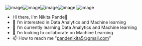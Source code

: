 ![image](https://user-images.githubusercontent.com/106645403/175766826-7bf168e3-312b-4cf9-8529-8afed388ebae.png)![image](https://user-images.githubusercontent.com/106645403/175766835-9813095d-5205-49cf-98fa-8df62e7f6afa.png)![image](https://user-images.githubusercontent.com/106645403/175766841-24c03dad-ce41-4542-b7b2-1038064ba86b.png)![image](https://user-images.githubusercontent.com/106645403/175766852-13eb257d-725d-40fb-85fb-786047849f98.png)
![image](https://user-images.githubusercontent.com/106645403/175766871-81f079c9-a190-4e88-bfcd-42f14fdc3023.png)

- Hi there, I'm Nikita Pande👋
- 👀 I’m interested in Data Analytics and Machine learning 
- 🌱 I’m currently learning Data Analytics and Machine learning
- 💞️ I’m looking to collaborate on Machine Learning
- 📫 How to reach me "pandenikita5@gmail.com"

<!---
NikitaPande13/NikitaPande13 is a ✨ special ✨ repository because its `README.md` (this file) appears on your GitHub profile.
You can click the Preview link to take a look at your changes.
--->
